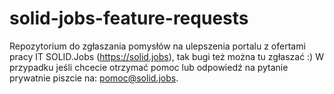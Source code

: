# solid-jobs-feature-requests

Repozytorium do zgłaszania pomysłów na ulepszenia portalu z ofertami pracy IT SOLID.Jobs (https://solid.jobs), tak bugi też można tu zgłaszać :)
W przypadku jeśli chcecie otrzymać pomoc lub odpowiedź na pytanie prywatnie piszcie na: pomoc@solid.jobs.
